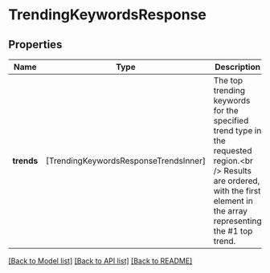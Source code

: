# TrendingKeywordsResponse

## Properties
Name | Type | Description | Notes
------------ | ------------- | ------------- | -------------
**trends** | [TrendingKeywordsResponseTrendsInner] | The top trending keywords for the specified trend type in the requested region.&lt;br /&gt; Results are ordered, with the first element in the array representing the #1 top trend. | [optional] 

[[Back to Model list]](../README.md#documentation-for-models) [[Back to API list]](../README.md#documentation-for-api-endpoints) [[Back to README]](../README.md)



